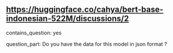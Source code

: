 ## https://huggingface.co/cahya/bert-base-indonesian-522M/discussions/2

contains_question: yes

question_part: Do you have the data for this model in json format ?